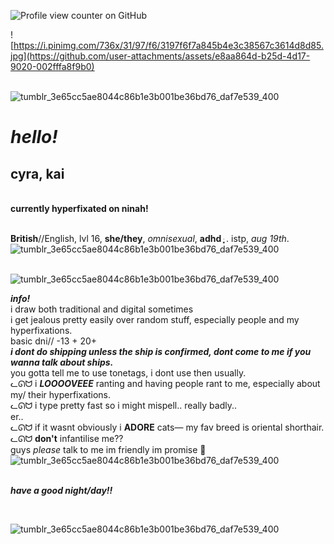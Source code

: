 
![Profile view counter on GitHub](https://komarev.com/ghpvc/?username=m30wll)
<br>

![https://i.pinimg.com/736x/31/97/f6/3197f6f7a845b4e3c38567c3614d8d85.jpg](https://github.com/user-attachments/assets/e8aa864d-b25d-4d17-9020-002fffa8f9b0)

<br> ![tumblr_3e65cc5ae8044c86b1e3b001be36bd76_daf7e539_400](https://github.com/user-attachments/assets/e8aa864d-b25d-4d17-9020-002fffa8f9b0)

# *hello!*
## **cyra, kai**

<br> **currently hyperfixated on ninah!**

<br> **British**//English, lvl 16, **she/they**, *omnisexual*, **adhd** ּ ֶָ֢. istp, *aug 19th*.
<br>
![tumblr_3e65cc5ae8044c86b1e3b001be36bd76_daf7e539_400](https://github.com/user-attachments/assets/658af862-2acf-4435-9055-61583c8184be)
<br>



<br>![tumblr_3e65cc5ae8044c86b1e3b001be36bd76_daf7e539_400](https://github.com/user-attachments/assets/ba8a7c0c-646d-4968-8df1-4c9d135139f0)

***info!***
<br> i draw both traditional and digital sometimes 
<br> i get jealous pretty easily over random stuff, especially people and my hyperfixations.
<br> basic dni// -13 + 20+
<br> ***i dont do shipping unless the ship is confirmed, dont come to me if you wanna talk about ships.***
<br> you gotta tell me to use tonetags, i dont use then usually.
<br> ᓚᘏᗢ i ***LOOOOVEEE*** ranting and having people rant to me, especially about my/ their hyperfixations.
<br> ᓚᘏᗢ i type pretty fast so i might mispell.. really badly.. 
<br> er..
<br> ᓚᘏᗢ if it wasnt obviously i **ADORE** cats— my fav breed is oriental shorthair.
<br> ᓚᘏᗢ **don't** infantilise me??
<br> guys *please* talk to me im friendly im promise 🙏 
<br> ![tumblr_3e65cc5ae8044c86b1e3b001be36bd76_daf7e539_400](https://github.com/user-attachments/assets/d1424cd9-0e7b-45e7-a2c1-b1290d03de97)

<br> ***have a good night/day!!***

<br>

![tumblr_3e65cc5ae8044c86b1e3b001be36bd76_daf7e539_400](https://github.com/user-attachments/assets/ec100c3e-926b-46d3-8721-5f64d60c18a6)
